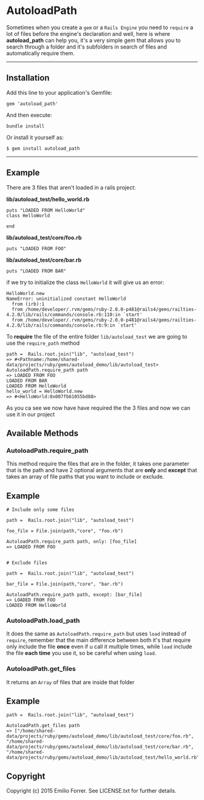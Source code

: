 **AutoloadPath**
===================

Sometimes when you create a `gem` or a `Rails Engine`  you need to `require` a lot of files before the engine's declaration and well, here is where **autoload_path** can help you, it's a very simple gem that allows you to search through a folder and it's subfolders in search of files and automatically require them.

----------


**Installation**
------------



Add this line to your application's Gemfile:

```
gem 'autoload_path'
```

And then execute:

```
bundle install
```

Or install it yourself as:

```
$ gem install autoload_path
```

----------

Example
-------------

There are 3 files that aren't loaded in a rails project:

**lib/autoload_test/hello_world.rb**

```
puts "LOADED FROM HelloWorld"
class HelloWorld

end
```

**lib/autoload_test/core/foo.rb**


```
puts "LOADED FROM FOO"
```

**lib/autoload_test/core/bar.rb**

```
puts "LOADED FROM BAR"
```

if we try to initialize the class `HelloWorld` it will give us an error:

```
HelloWorld.new
NameError: uninitialized constant HelloWorld
  from (irb):1
  from /home/developer/.rvm/gems/ruby-2.0.0-p481@rails4/gems/railties-4.2.0/lib/rails/commands/console.rb:110:in `start'
  from /home/developer/.rvm/gems/ruby-2.0.0-p481@rails4/gems/railties-4.2.0/lib/rails/commands/console.rb:9:in `start'

```

To **require** the file of the entire folder `lib/autoload_test` we are going to use the `require_path` method

```
path =  Rails.root.join("lib", "autoload_test")
=> #<Pathname:/home/shared-data/projects/ruby/gems/autoload_demo/lib/autoload_test>
AutoloadPath.require_path path
=> LOADED FROM FOO
LOADED FROM BAR
LOADED FROM HelloWorld
hello_world = HelloWorld.new
=> #<HelloWorld:0x007fb61055bd88>

```

As you ca see we now have have required the the 3 files and now we can use it in our project

## Available Methods

###  **AutoloadPath.require_path**

This method require the files that are in the folder, it takes one parameter that is the path and have 2 optional arguments that are **only** and **except** that takes an array of file paths that you want to include or exclude.

Example
-------------

```
# Include only some files

path =  Rails.root.join("lib", "autoload_test")

foo_file = File.join(path,"core", "foo.rb")

AutoloadPath.require_path path, only: [foo_file]
=> LOADED FROM FOO


# Exclude files

path =  Rails.root.join("lib", "autoload_test")

bar_file = File.join(path,"core", "bar.rb")

AutoloadPath.require_path path, except: [bar_file]
=> LOADED FROM FOO
LOADED FROM HelloWorld
```



###  **AutoloadPath.load_path**

It does the same as `AutoloadPath.require_path` but uses `load` instead of  `require`, remember that the main difference between both it's that require only  include the file **once** even if u call it multiple times, while `load` include the file **each time** you use it, so be careful when using `load`.


###  **AutoloadPath.get_files**
It returns an `Array` of files that are inside that folder

Example
-------------

```
path =  Rails.root.join("lib", "autoload_test")

AutoloadPath.get_files path
=> ["/home/shared-data/projects/ruby/gems/autoload_demo/lib/autoload_test/core/foo.rb", "/home/shared-data/projects/ruby/gems/autoload_demo/lib/autoload_test/core/bar.rb", "/home/shared-data/projects/ruby/gems/autoload_demo/lib/autoload_test/hello_world.rb"]
```

## **Copyright**

Copyright (c) 2015 Emilio Forrer. See LICENSE.txt for further details.

